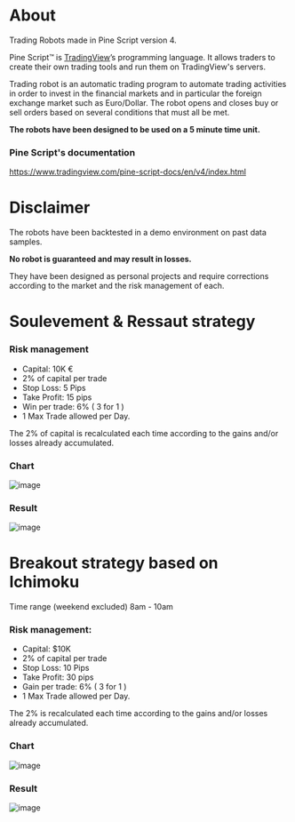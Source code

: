 # About
Trading Robots made in Pine Script version 4.

Pine Script™ is [TradingView](https://fr.tradingview.com/)’s programming language. It allows traders to create their own trading tools and run them on TradingView's servers.

Trading robot is an automatic trading program to automate trading activities in order to invest in the financial markets and in particular the foreign exchange market such as Euro/Dollar.
The robot opens and closes buy or sell orders based on several conditions that must all be met.

**The robots have been designed to be used on a 5 minute time unit.**

### Pine Script's documentation
<https://www.tradingview.com/pine-script-docs/en/v4/index.html>

# Disclaimer
The robots have been backtested in a demo environment on past data samples.

**No robot is guaranteed and may result in losses.**

They have been designed as personal projects and require corrections according to the market and the risk management of each.


# Soulevement & Ressaut strategy

### Risk management
- Capital: 10K €
- 2% of capital per trade
- Stop Loss: 5 Pips
- Take Profit: 15 pips
- Win per trade: 6% ( 3 for 1 )
- 1 Max Trade allowed per Day.

The 2% of capital is recalculated each time according to the gains and/or losses already accumulated.


### Chart
![image](https://user-images.githubusercontent.com/80407460/206808590-b8eae608-a7a0-4fbf-9b27-a59d40e52e1a.png)

### Result
![image](https://user-images.githubusercontent.com/80407460/206808159-48446794-9a62-4f96-93ab-1f68271b73ea.png)


# Breakout strategy based on Ichimoku

Time range (weekend excluded)
8am - 10am

### Risk management:
- Capital: $10K
- 2% of capital per trade
- Stop Loss: 10 Pips
- Take Profit: 30 pips
- Gain per trade: 6% ( 3 for 1 )
- 1 Max Trade allowed per Day.

The 2% is recalculated each time according to the gains and/or losses already accumulated.

### Chart
![image](https://user-images.githubusercontent.com/80407460/206809002-f81eb9ae-1dea-486d-8e75-d4185995f14c.png)

### Result
![image](https://user-images.githubusercontent.com/80407460/206808992-208bf722-f235-4d38-b791-fda4273be08b.png)

